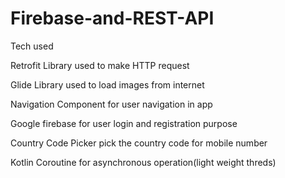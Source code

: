 # Firebase-and-REST-API

Tech used

Retrofit Library used to make HTTP request



Glide Library used to load images from internet



Navigation Component for user navigation in app



Google firebase for user login and registration purpose



Country Code Picker pick the country code for mobile number




Kotlin Coroutine for asynchronous operation(light weight threds)

